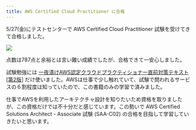 ```yaml
---
title: AWS Certified Cloud Practitioner に合格
---
```

5/27(金)にテストセンターで AWS Certified Cloud Practitioner 試験を受けてきて合格しました。

![](https://lh5.googleusercontent.com/3RjOEy4tj_ZJvsk2qXxBJivDtghaVHUaiceaw3hJtgUDX91MnuW7jLczryk8vCd4GyRm-EvWwf5oJzAaNnlK-ATtaRfjN8p7lVxU1mPIWNww2RxQIvSxILgSizdCRfN1uvnOW7azswD8ISi3tg)

点数は787点と余裕とは言い難い成績でしたが、合格できて一安心しました。

試験勉強には [一夜漬けAWS認定クラウドプラクティショナー直前対策テキスト\[第2版\]](https://www.amazon.co.jp/dp/4798067156) だけ使いました。AWSは仕事で少し触れていて、試験で問われるサービスの６割程度は知っていたので、この書籍のみの学習で済みました。

仕事でAWSを利用したアーキテクチャ設計を知りたいため資格を取りましたが、この資格だけでは不十分だと感じています。この勢いで AWS Certified Solutions Architect - Associate 試験 (SAA-C02) の合格を目指して学習していきたいと思います。
